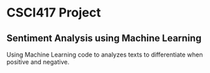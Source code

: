 # CSCI417 Project 
## Sentiment Analysis using Machine Learning
Using Machine Learning code to analyzes texts to differentiate when positive and negative.
